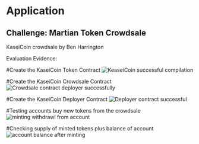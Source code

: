 # Application

## Challenge: Martian Token Crowdsale

KaseiCoin crowdsale by Ben Harrington





Evaluation Evidence:

#Create the KaseiCoin Token Contract
![KeaseiCoin successful compilation](https://user-images.githubusercontent.com/115195302/226146770-6df8ea93-eff7-4b7b-aaf4-044adf27ced6.png)

#Create the KaseiCoin Crowdsale Contract
![Crowdsale contract deployer successfully](https://user-images.githubusercontent.com/115195302/226146786-62a881ca-f190-4a49-9b15-186ee8b570d7.png)

#Create the KaseiCoin Deployer Contract
![Deployer contract successful](https://user-images.githubusercontent.com/115195302/226146806-4f9ef81a-8bfc-4845-b71e-8b8e2548526f.png)

#Testing accounts buy new tokens from the crowdsale
![minting withdrawl from account](https://user-images.githubusercontent.com/115195302/226802469-d1a19340-ead3-4660-a0d5-479eda5dd0bd.png)

#Checking supply of minted tokens plus balance of account
![account balance after minting](https://user-images.githubusercontent.com/115195302/226802527-3c91fa48-1028-4077-a3fe-330a4a932842.png)
